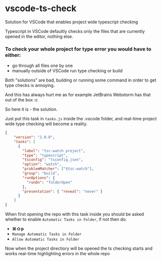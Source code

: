 # vscode-ts-check

Solution for VSCode that enables project wide typescript checking

Typescript in VSCode defaultly checks only the files that are currently opened in the editor, nothing else.

### To check your whole project for type error you would have to either:

- go through all files one by one
- manually outside of VSCode run type checking or build

Both "solutions" are bad, building or running some command in order to get type checks is annoying.

And this has always hurt me as for example JetBrains Webstorm has that out of the box :c

So here it is - the solution.

Just put this task in ```tasks.js``` inside the .vscode folder, and real-time project wide type checking will become a reality.

```json
{
    "version": "2.0.0",
    "tasks": [
      {
        "label": "tsc-watch project",
        "type": "typescript",
        "tsconfig": "tsconfig.json",
        "option": "watch",
        "problemMatcher": ["$tsc-watch"],
        "group": "build",
        "runOptions": {
          "runOn": "folderOpen"
        },
        "presentation": { "reveal": "never" }
      }
    ]
}
```

When first opening the repo with this task inside you should be asked whether to enable ```Automatic Tasks in Folder```, if not then do:

- **⌘⇧p** 
- ```Manage Automatic Tasks in Folder```
- ```Allow Automatic Tasks in Folder```

Now when the project directiory will be opened the ts checking starts and works real-time highlighting errors in the whole repo